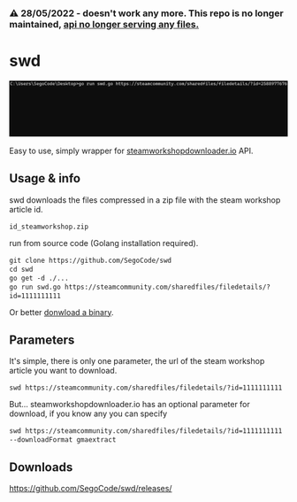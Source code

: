 ### ⚠️ 28/05/2022 - doesn't work any more. **This repo is no longer maintained**, [api no longer serving any files.](https://www.reddit.com/r/swd_io/comments/uy55qg/we_are_no_longer_serving_any_files_through_our/)

# swd 
<img  src="https://raw.githubusercontent.com/SegoCode/swd/main/media/demo1.1.gif">

Easy to use, simply wrapper for [steamworkshopdownloader.io](https://steamworkshopdownloader.io/) API.

## Usage & info

swd downloads the files compressed in a zip file with the steam workshop article id.

```shell
id_steamworkshop.zip
```

run from source code (Golang installation required).

```shell
git clone https://github.com/SegoCode/swd
cd swd
go get -d ./...
go run swd.go https://steamcommunity.com/sharedfiles/filedetails/?id=1111111111
```
Or better [donwload a binary](https://github.com/SegoCode/swd/releases).

## Parameters

It's simple, there is only one parameter, the url of the steam workshop article you want to download.
```shell
swd https://steamcommunity.com/sharedfiles/filedetails/?id=1111111111
```

But... steamworkshopdownloader.io has an optional parameter for download, if you know any you can specify 
```shell
swd https://steamcommunity.com/sharedfiles/filedetails/?id=1111111111 --downloadFormat gmaextract
```

## Downloads

https://github.com/SegoCode/swd/releases/
